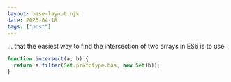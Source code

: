 ```yaml
---
layout: base-layout.njk
date: 2023-04-18
tags: ["post"]
---
```


... that the easiest way to find the intersection of two arrays in ES6 is to use

```js
function intersect(a, b) {
  return a.filter(Set.prototype.has, new Set(b));
}
```
